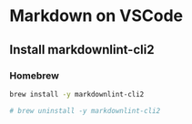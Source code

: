 # Markdown on VSCode

## Install markdownlint-cli2

### Homebrew

```sh
brew install -y markdownlint-cli2

# brew uninstall -y markdownlint-cli2
```
